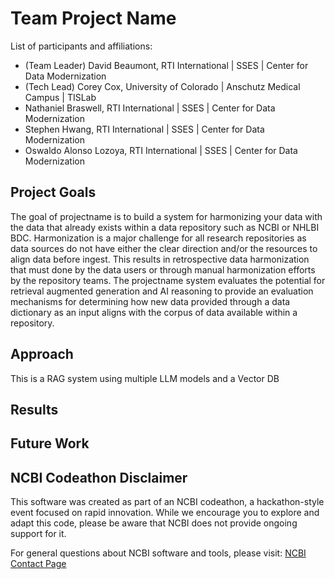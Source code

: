# Team Project Name

List of participants and affiliations:
- (Team Leader) David Beaumont, RTI International | SSES | Center for Data Modernization
- (Tech Lead) Corey Cox, University of Colorado | Anschutz Medical Campus | TISLab
- Nathaniel Braswell, RTI International | SSES | Center for Data Modernization
- Stephen Hwang, RTI International | SSES | Center for Data Modernization
- Oswaldo Alonso Lozoya, RTI International | SSES | Center for Data Modernization

## Project Goals
The goal of projectname is to build a system for harmonizing your data with the data that already exists within a data repository such as NCBI or NHLBI BDC. Harmonization is a major challenge for all research repositories as data sources do not have either the clear direction and/or the resources to align data before ingest. This results in retrospective data harmonization that must done by the data users or through manual harmonization efforts by the repository teams. The projectname system evaluates the potential for retrieval augmented generation and AI reasoning to provide an evaluation mechanisms for determining how new data provided through a data dictionary as an input aligns with the corpus of data available within a repository.

## Approach
This is a RAG system using multiple LLM models and a Vector DB

## Results

## Future Work

## NCBI Codeathon Disclaimer
This software was created as part of an NCBI codeathon, a hackathon-style event focused on rapid innovation. While we encourage you to explore and adapt this code, please be aware that NCBI does not provide ongoing support for it.

For general questions about NCBI software and tools, please visit: [NCBI Contact Page](https://www.ncbi.nlm.nih.gov/home/about/contact/)

